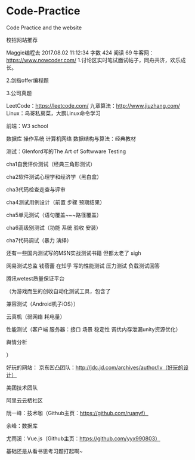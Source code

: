 # Code-Practice
Code Practice and  the website





校招网站推荐

Maggie编程去
2017.08.02 11:12:34
字数 424
阅读 69
牛客网：https://www.nowcoder.com/
1.讨论区实时笔试面试帖子，同舟共济，欢乐成长。

2.剑指offer编程题

3.公司真题

LeetCode：https://leetcode.com/
九章算法：http://www.jiuzhang.com/
Linux：鸟哥私房菜，大鹏Linux命令学习

前端：W3 school

数据库 操作系统 计算机网络 数据结构与算法：经典教材

测试：Glenford写的The Art of Softwware Testing 

cha1自我评价测试（经典三角形测试）

cha2软件测试心理学和经济学（黑白盒）

cha3代码检查走查与评审

cha4测试用例设计（前置 步骤 预期结果）

cha5单元测试（语句覆盖~~~路径覆盖）

cha6高级别测试（功能 系统 验收 安装）

cha7代码调试（暴力 演绎）

还有一些国内测试写的MSN实战测试书籍 但都太老了 sigh

网易测试总监 钱蓓蕾 在知乎 写的性能测试 压力测试 负载测试回答

腾讯wetest质量保证平台

（为游戏而生的创收自动化测试工具，包含了

兼容测试（Android机子iOS））

云真机（弱网络 耗电量）

性能测试（客户端 服务器：接口 场景 稳定性 调优内存泄漏unity资源优化）

舆情分析

）

好玩的网站：
京东凹凸团队：http://jdc.jd.com/archives/author/lv（好玩的设计）

美团技术团队

阿里云云栖社区

阮一峰：技术咖（Github主页：https://github.com/ruanyf）

余峰：数据库

尤雨溪：Vue.js（Github主页：https://github.com/yyx990803）

基础还是从看书思考习题打起啊~
